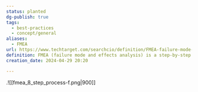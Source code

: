 ```yaml
---
status: planted
dg-publish: true
tags:
  - best-practices
  - concept/general
aliases:
  - FMEA
url: https://www.techtarget.com/searchcio/definition/FMEA-failure-mode-and-effective-analysis
definition: FMEA (failure mode and effects analysis) is a step-by-step approach for collecting knowledge about possible points of failure in a design, manufacturing process, product or service.
creation_date: 2024-04-29 20:20

---
```

.![[fmea_8_step_process-f.png|900]]
